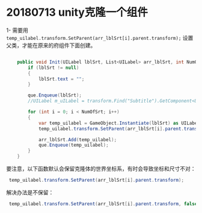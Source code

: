 # 20180713 unity克隆一个组件

1- 需要用 ` temp_uilabel.transform.SetParent(arr_lblSrt[i].parent.transform);` 设置父类，才能在原来的府组件下面创建。

```csharp

    public void Init(UILabel lblSrt, List<UILabel> arr_lblSrt, int NumOfSrt) {
        if (lblSrt != null)
        {
            lblSrt.text = "";
        }

        que.Enqueue(lblSrt);    
        //UILabel m_uILabel = transform.Find("Subtitle").GetComponent<UILabel>();

        for (int i = 0; i < NumOfSrt; i++)
        {
            var temp_uilabel = GameObject.Instantiate(lblSrt) as UILabel;
            temp_uilabel.transform.SetParent(arr_lblSrt[i].parent.transform);

            arr_lblSrt.Add(temp_uilabel);
            que.Enqueue(temp_uilabel);
        }
    }
```

要注意，以下函数默认会保留克隆体的世界坐标系，有时会导致坐标和尺寸不对：

```csharp
 temp_uilabel.transform.SetParent(arr_lblSrt[i].parent.transform);
```

解决办法是不保留：

```csharp
 temp_uilabel.transform.SetParent(arr_lblSrt[i].parent.transform, false);
```


